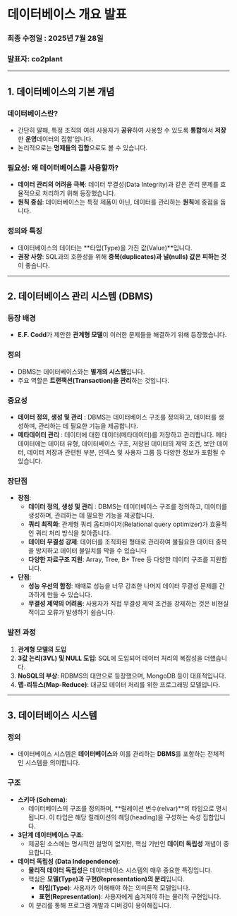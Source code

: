 # 데이터베이스 개요 발표

### 최종 수정일 : 2025년 7월 28일
### 발표자: co2plant

---

## 1. 데이터베이스의 기본 개념

### 데이터베이스란?
- 간단히 말해, 특정 조직의 여러 사용자가 **공유**하여 사용할 수 있도록 **통합**해서 **저장**한 **운영**데이터의 집합'입니다.
- 논리적으로는 **명제들의 집합**으로도 볼 수 있습니다.

### 필요성: 왜 데이터베이스를 사용할까?
- **데이터 관리의 어려움 극복**: 데이터 무결성(Data Integrity)과 같은 관리 문제를 효율적으로 처리하기 위해 등장했습니다.
- **원칙 중심**: 데이터베이스는 특정 제품이 아닌, 데이터를 관리하는 **원칙**에 중점을 둡니다.

### 정의와 특징
- 데이터베이스의 데이터는 **타입(Type)을 가진 값(Value)**입니다.
- **권장 사항**: SQL과의 호환성을 위해 **중복(duplicates)과 널(nulls) 값은 피하는 것**이 좋습니다.

---

## 2. 데이터베이스 관리 시스템 (DBMS)

### 등장 배경
- **E.F. Codd**가 제안한 **관계형 모델**이 이러한 문제들을 해결하기 위해 등장했습니다.

### 정의
- DBMS는 데이터베이스와는 **별개의 시스템**입니다.
- 주요 역할은 **트랜잭션(Transaction)을 관리**하는 것입니다.

### 중요성
- **데이터 정의, 생성 및 관리** : DBMS는 데이터베이스 구조를 정의하고, 데이터를 생성하며, 관리하는 데 필요한 기능을 제공합니다.
- **메타데이터 관리** :  데이터에 대한 데이터(메타데이터)를 저장하고 관리합니다. 메타데이터에는 데이터 유형, 데이터베이스 구조, 저장된 데이터의 제약 조건, 보안 데이터, 데이터 저장과 관련된 부분, 인덱스 및 사용자 그룹 등 다양한 정보가 포함될 수 있습니다.



### 장단점
- **장점**:
    - **데이터 정의, 생성 및 관리** : DBMS는 데이터베이스 구조를 정의하고, 데이터를 생성하며, 관리하는 데 필요한 기능을 제공합니다.
    - **쿼리 최적화**: 관계형 쿼리 옵티마이저(Relational query optimizer)가 효율적인 쿼리 처리 방식을 찾아줍니다.
    - **데이터 무결성 강제**: 데이터를 조직화된 형태로 관리하여 불필요한 데이터 중복을 방지하고 데이터 불일치를 막을 수 있습니다
    - **다양한 자료구조 지원**: Array, Tree, B+ Tree 등 다양한 데이터 구조를 지원합니다.
- **단점**:
    - **성능 우선의 함정**: 때때로 성능을 너무 강조한 나머지 데이터 무결성 문제를 간과하게 만들 수 있습니다.
    - **무결성 제약의 어려움**: 사용자가 직접 무결성 제약 조건을 강제하는 것은 비현실적이고 오류가 발생하기 쉽습니다.

### 발전 과정
1.  **관계형 모델의 도입**
2.  **3값 논리(3VL) 및 NULL 도입**: SQL에 도입되어 데이터 처리의 복잡성을 더했습니다.
3.  **NoSQL의 부상**: RDBMS의 대안으로 등장했으며, MongoDB 등이 대표적입니다.
4.  **맵-리듀스(Map-Reduce)**: 대규모 데이터 처리를 위한 프로그래밍 모델입니다.

---

## 3. 데이터베이스 시스템

### 정의
- 데이터베이스 시스템은 **데이터베이스**와 이를 관리하는 **DBMS**를 포함하는 전체적인 시스템을 의미합니다.

### 구조
- **스키마 (Schema)**:
    - 데이터베이스의 구조를 정의하며, **릴레이션 변수(relvar)**의 타입으로 명시됩니다. 이 타입은 해당 릴레이션의 헤딩(heading)을 구성하는 속성 집합입니다.
- **3단계 데이터베이스 구조**:
    - 제공된 소스에는 명시적인 설명이 없지만, 핵심 기반인 **데이터 독립성** 개념이 중요합니다.
- **데이터 독립성 (Data Independence)**:
    - **물리적 데이터 독립성**은 데이터베이스 시스템의 매우 중요한 특징입니다.
    - 핵심은 **모델(Type)과 구현(Representation)의 분리**입니다.
        - **타입(Type)**: 사용자가 이해해야 하는 의미론적 모델입니다.
        - **표현(Representation)**: 사용자에게 숨겨져야 하는 물리적 구현입니다.
    - 이 분리를 통해 프로그램 개발과 디버깅이 용이해집니다.
